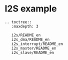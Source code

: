 # I2S example

```{eval-rst}
.. toctree::
   :maxdepth: 3

   i2s/README_en
   i2s_dma/README_en
   i2s_interrupt/README_en
   i2s_master/README_en
   i2s_slave/README_en

```
